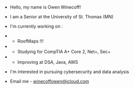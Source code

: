 - Hello, my name is Owen Winecoff!
- I am a Senior at the University of St. Thomas (MN)
- I'm currently working on :
-  - RoofMaps !!!
-  - Studying for CompTIA A+ Core 2, Net+, Sec+
-  - Improving at DSA, Java, AWS
 
- I'm interested in pursuing cybersecurity and data analysis
- Email me - winecoffowen@icloud.com

